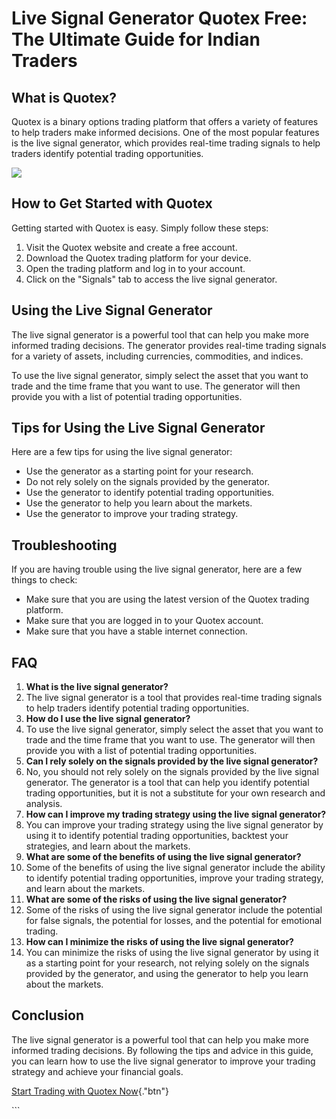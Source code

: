 # Live Signal Generator Quotex Free: The Ultimate Guide for Indian Traders

## What is Quotex?

Quotex is a binary options trading platform that offers a variety of
features to help traders make informed decisions. One of the most
popular features is the live signal generator, which provides real-time
trading signals to help traders identify potential trading
opportunities.

[![](https://static.quotex.io/files/4_en/300_250.jpg)](https://traff.sbs/brokerqxlid)

## How to Get Started with Quotex

Getting started with Quotex is easy. Simply follow these steps:

1.  Visit the Quotex website and create a free account.
2.  Download the Quotex trading platform for your device.
3.  Open the trading platform and log in to your account.
4.  Click on the "Signals" tab to access the live signal
    generator.

## Using the Live Signal Generator

The live signal generator is a powerful tool that can help you make more
informed trading decisions. The generator provides real-time trading
signals for a variety of assets, including currencies, commodities, and
indices.

To use the live signal generator, simply select the asset that you want
to trade and the time frame that you want to use. The generator will
then provide you with a list of potential trading opportunities.

## Tips for Using the Live Signal Generator

Here are a few tips for using the live signal generator:

-   Use the generator as a starting point for your research.
-   Do not rely solely on the signals provided by the generator.
-   Use the generator to identify potential trading opportunities.
-   Use the generator to help you learn about the markets.
-   Use the generator to improve your trading strategy.

## Troubleshooting

If you are having trouble using the live signal generator, here are a
few things to check:

-   Make sure that you are using the latest version of the Quotex
    trading platform.
-   Make sure that you are logged in to your Quotex account.
-   Make sure that you have a stable internet connection.

## FAQ

1.  **What is the live signal generator?**
2.  The live signal generator is a tool that provides real-time trading
    signals to help traders identify potential trading opportunities.
3.  **How do I use the live signal generator?**
4.  To use the live signal generator, simply select the asset that you
    want to trade and the time frame that you want to use. The generator
    will then provide you with a list of potential trading
    opportunities.
5.  **Can I rely solely on the signals provided by the live signal
    generator?**
6.  No, you should not rely solely on the signals provided by the live
    signal generator. The generator is a tool that can help you identify
    potential trading opportunities, but it is not a substitute for your
    own research and analysis.
7.  **How can I improve my trading strategy using the live signal
    generator?**
8.  You can improve your trading strategy using the live signal
    generator by using it to identify potential trading opportunities,
    backtest your strategies, and learn about the markets.
9.  **What are some of the benefits of using the live signal
    generator?**
10. Some of the benefits of using the live signal generator include the
    ability to identify potential trading opportunities, improve your
    trading strategy, and learn about the markets.
11. **What are some of the risks of using the live signal generator?**
12. Some of the risks of using the live signal generator include the
    potential for false signals, the potential for losses, and the
    potential for emotional trading.
13. **How can I minimize the risks of using the live signal generator?**
14. You can minimize the risks of using the live signal generator by
    using it as a starting point for your research, not relying solely
    on the signals provided by the generator, and using the generator to
    help you learn about the markets.

## Conclusion

The live signal generator is a powerful tool that can help you make more
informed trading decisions. By following the tips and advice in this
guide, you can learn how to use the live signal generator to improve
your trading strategy and achieve your financial goals.

[Start Trading with Quotex
Now](\%22https://traff.sbs/brokerqxlid\%22){."btn"}

\`\`\`


